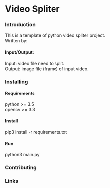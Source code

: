 <h1>Video Spliter</h1>
<h3>Introduction</h3>
This is a template of python video spliter project.<br>
Written by:<br>
<h4>Input/Output:</h4>
Input: video file need to split.<br>
Output: image file (frame) of input video.<br>
<h3>Installing</h3>
<h4>Requirements</h4>
    python >= 3.5<br>
    opencv >= 3.3<br>

<h4>Install</h4>
    pip3 install -r requirements.txt<br>

<h4>Run</h4>
    python3 main.py<br>


<h3>Contributing</h3>
<h3>Links</h3>
